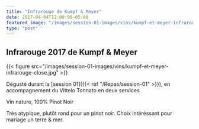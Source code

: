 ```yaml
---
title: "Infrarouge de Kumpf & Meyer"
date: 2017-04-04T12:00:00-05:00
featured_image: "/images/session-01-images/vins/kumpf-et-meyer-infrarouge.jpg"
type: "post"
---
```


Infrarouge 2017 de Kumpf & Meyer
---------------------------

{{< figure src="/images/session-01-images/vins/kumpf-et-meyer-infrarouge-close.jpg" >}}

Dégusté durant la [session 01]({{< ref "/Repas/session-01" >}}), en accompagnement du Vittelo Tonnato en deux services

Vin nature, 100% Pinot Noir

Très atypique, plutôt rond pour un pinot noir.
Choix intéréssant pour mariage un terre & mer.
